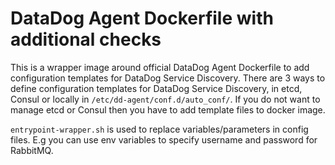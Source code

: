 # DataDog Agent Dockerfile with additional checks

This is a wrapper image around official DataDog Agent Dockerfile to add configuration templates for DataDog Service Discovery.
There are 3 ways to define configuration templates for DataDog Service Discovery, in etcd, Consul or locally in `/etc/dd-agent/conf.d/auto_conf/`.
If you do not want to manage etcd or Consul then you have to add template files to docker image.

`entrypoint-wrapper.sh` is used to replace variables/parameters in config files. E.g you can use env variables to specify username and password for RabbitMQ.
